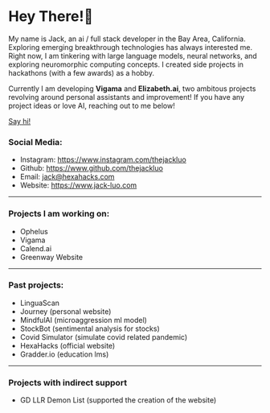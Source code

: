 # Hey There!👋

My name is Jack, an ai / full stack developer in the Bay Area, California. Exploring emerging breakthrough technologies has always interested me. Right now, I am tinkering with large language models, neural networks, and exploring neuromorphic computing concepts. I created side projects in hackathons (with a few awards) as a hobby.

Currently I am developing **Vigama** and **Elizabeth.ai**, two ambitous projects revolving around personal assistants and improvement!
If you have any project ideas or love AI, reaching out to me below!

[Say hi!](https://calendly.com/jackluo)

### Social Media:
- Instagram: https://www.instagram.com/thejackluo
- Github: https://www.github.com/thejackluo
- Email: jack@hexahacks.com
- Website: https://www.jack-luo.com

---
### Projects I am working on:
- Ophelus
- Vigama
- Calend.ai
- Greenway Website

---
### Past projects:
- LinguaScan
- Journey (personal website)
- MindfulAI (microaggression ml model)
- StockBot (sentimental analysis for stocks)
- Covid Simulator (simulate covid related pandemic)
- HexaHacks (official website)
- Gradder.io (education lms)

---
### Projects with indirect support
- GD LLR Demon List (supported the creation of the website)



